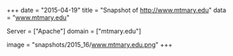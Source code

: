 
+++
date = "2015-04-19"
title = "Snapshot of http://www.mtmary.edu"
data = "www.mtmary.edu"

Server = ["Apache"]
domain = ["mtmary.edu"]

  image = "snapshots/2015_16/www.mtmary.edu.png"
+++
#
